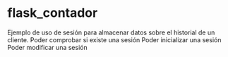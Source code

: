 # flask_contador
Ejemplo de  uso de sesión para almacenar datos sobre el historial de un cliente.
Poder comprobar si existe una sesión
Poder inicializar una sesión
Poder modificar una sesión

